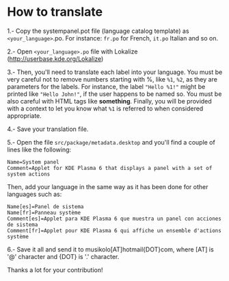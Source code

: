 #  How to translate

1.- Copy the systempanel.pot file (language catalog template) as 
    `<your_language>`.po. For instance: `fr.po` for French, `it.po` Italian
    and so on.

2.- Open `<your_language>.po` file with Lokalize (http://userbase.kde.org/Lokalize)

3.- Then, you'll need to translate each label into your language. You must
    be very careful not to remove numbers starting with %, like `%1`, `%2`, as
    they are parameters for the labels. For instance, the label `"Hello %1!"`
    might be printed like `"Hello John!"`, if the user happens to be named so.
    You must be also careful with HTML tags like <b>something</b>. Finally,
    you will be provided with a context to let you know what `%1` is referred to
    when considered appropriate.

4.- Save your translation file.

5.- Open the file `src/package/metadata.desktop` and you'll find a couple of lines like the following:

    Name=System panel
    Comment=Applet for KDE Plasma 6 that displays a panel with a set of system actions

Then, add your language in the same way as it has been done for other languages such as:

    Name[es]=Panel de sistema
    Name[fr]=Panneau système
    Comment[es]=Applet para KDE Plasma 6 que muestra un panel con acciones de sistema
    Comment[fr]=Applet pour KDE Plasma 6 qui affiche un ensemble d'actions système

6.- Save it all and send it to musikolo[AT]hotmail{DOT}com, where
    [AT] is '@' character and {DOT} is '.' character.

Thanks a lot for your contribution!
